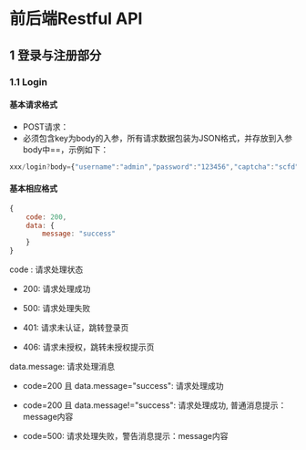 # 前后端Restful API
## 1 登录与注册部分
### 1.1 Login
#### 基本请求格式
+ POST请求：
+ 必须包含key为body的入参，所有请求数据包装为JSON格式，并存放到入参body中==，示例如下：
```javascript
xxx/login?body={"username":"admin","password":"123456","captcha":"scfd","rememberMe":1}
```
#### 基本相应格式
```javascript
{
    code: 200,
    data: {
        message: "success"
    }
}
```
code : 请求处理状态

+ 200: 请求处理成功

+ 500: 请求处理失败

+ 401: 请求未认证，跳转登录页

+ 406: 请求未授权，跳转未授权提示页

data.message: 请求处理消息

+ code=200 且 data.message="success": 请求处理成功

+ code=200 且 data.message!="success": 请求处理成功, 普通消息提示：message内容

+ code=500: 请求处理失败，警告消息提示：message内容
